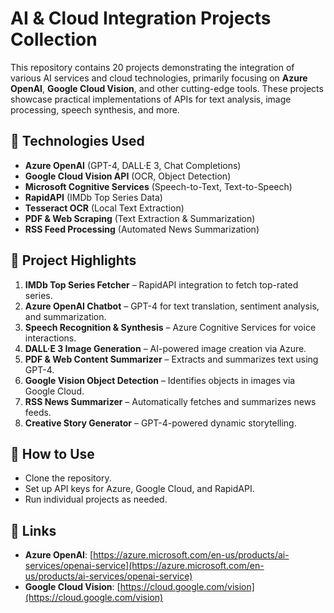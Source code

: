 # **AI & Cloud Integration Projects Collection**

This repository contains 20 projects demonstrating the integration of various AI services and cloud technologies, primarily focusing on **Azure OpenAI**, **Google Cloud Vision**, and other cutting-edge tools. These projects showcase practical implementations of APIs for text analysis, image processing, speech synthesis, and more.

## **🔧 Technologies Used**
- **Azure OpenAI** (GPT-4, DALL·E 3, Chat Completions)  
- **Google Cloud Vision API** (OCR, Object Detection)  
- **Microsoft Cognitive Services** (Speech-to-Text, Text-to-Speech)  
- **RapidAPI** (IMDb Top Series Data)  
- **Tesseract OCR** (Local Text Extraction)  
- **PDF & Web Scraping** (Text Extraction & Summarization)  
- **RSS Feed Processing** (Automated News Summarization)  

## **📂 Project Highlights**
1. **IMDb Top Series Fetcher** – RapidAPI integration to fetch top-rated series.  
2. **Azure OpenAI Chatbot** – GPT-4 for text translation, sentiment analysis, and summarization.  
3. **Speech Recognition & Synthesis** – Azure Cognitive Services for voice interactions.  
4. **DALL·E 3 Image Generation** – AI-powered image creation via Azure.  
5. **PDF & Web Content Summarizer** – Extracts and summarizes text using GPT-4.  
6. **Google Vision Object Detection** – Identifies objects in images via Google Cloud.  
7. **RSS News Summarizer** – Automatically fetches and summarizes news feeds.  
8. **Creative Story Generator** – GPT-4-powered dynamic storytelling.  

## **🚀 How to Use**
- Clone the repository.  
- Set up API keys for Azure, Google Cloud, and RapidAPI.  
- Run individual projects as needed.  

## **🔗 Links**
- **Azure OpenAI**: [https://azure.microsoft.com/en-us/products/ai-services/openai-service](https://azure.microsoft.com/en-us/products/ai-services/openai-service)  
- **Google Cloud Vision**: [https://cloud.google.com/vision](https://cloud.google.com/vision)  

